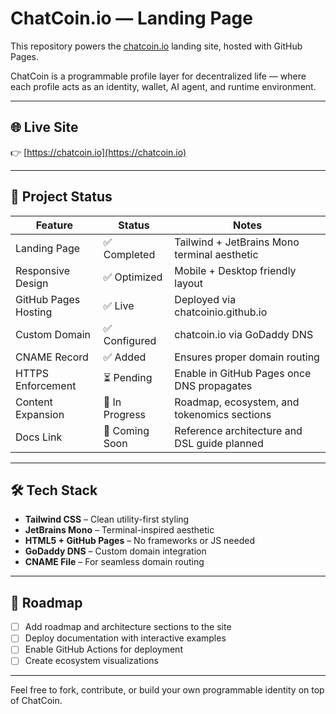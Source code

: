 # ChatCoin.io — Landing Page

This repository powers the [chatcoin.io](https://chatcoin.io) landing site, hosted with GitHub Pages.

ChatCoin is a programmable profile layer for decentralized life — where each profile acts as an identity, wallet, AI agent, and runtime environment.

---

## 🌐 Live Site

👉 [https://chatcoin.io](https://chatcoin.io)

---

## 🧱 Project Status

| Feature              | Status         | Notes                                        |
|----------------------|----------------|----------------------------------------------|
| Landing Page         | ✅ Completed   | Tailwind + JetBrains Mono terminal aesthetic |
| Responsive Design    | ✅ Optimized   | Mobile + Desktop friendly layout             |
| GitHub Pages Hosting | ✅ Live        | Deployed via chatcoinio.github.io            |
| Custom Domain        | ✅ Configured  | chatcoin.io via GoDaddy DNS                  |
| CNAME Record         | ✅ Added       | Ensures proper domain routing                |
| HTTPS Enforcement    | ⏳ Pending     | Enable in GitHub Pages once DNS propagates   |
| Content Expansion    | 🚧 In Progress | Roadmap, ecosystem, and tokenomics sections  |
| Docs Link            | 📄 Coming Soon | Reference architecture and DSL guide planned |

---

## 🛠️ Tech Stack

- **Tailwind CSS** – Clean utility-first styling
- **JetBrains Mono** – Terminal-inspired aesthetic
- **HTML5 + GitHub Pages** – No frameworks or JS needed
- **GoDaddy DNS** – Custom domain integration
- **CNAME File** – For seamless domain routing

---

## 🚀 Roadmap

- [ ] Add roadmap and architecture sections to the site
- [ ] Deploy documentation with interactive examples
- [ ] Enable GitHub Actions for deployment
- [ ] Create ecosystem visualizations

---

Feel free to fork, contribute, or build your own programmable identity on top of ChatCoin.
